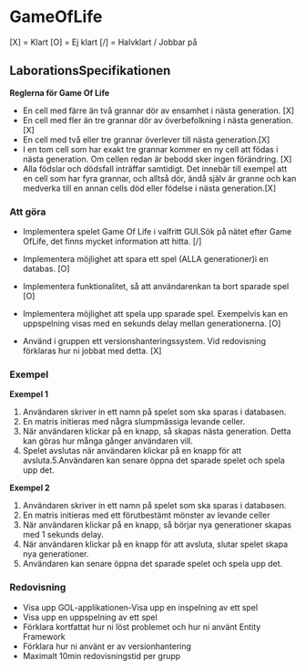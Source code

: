 # GameOfLife

[X] = Klart
[O] = Ej klart
[/] = Halvklart / Jobbar på


<h2>LaborationsSpecifikationen</h2>

<b>Reglerna för Game Of Life</b>
* En cell med färre än två grannar dör av ensamhet i nästa generation. [X]
* En cell med fler än tre grannar dör av överbefolkning i nästa generation. [X]
* En cell med två eller tre grannar överlever till nästa generation.[X]
* I en tom cell som har exakt tre grannar kommer en ny cell att födas i nästa generation. Om cellen redan är bebodd sker ingen förändring. [X]
* Alla födslar och dödsfall inträffar samtidigt. Det innebär till exempel att en cell som har fyra grannar, 
och alltså dör, ändå själv är granne och kan medverka till en annan cells död eller födelse i nästa generation.[X]

<h3> Att göra</h3>

* Implementera spelet Game Of Life i valfritt GUI.Sök på nätet efter Game OfLife, det finns mycket information att hitta. [/]

* Implementera möjlighet att spara ett spel (ALLA generationer)i en databas. [O]

* Implementera funktionalitet, så att användarenkan ta bort sparade spel [O]

* Implementera möjlighet att spela upp sparade spel. Exempelvis kan en uppspelning visas med en sekunds delay mellan generationerna. [O]

* Använd i gruppen ett versionshanteringssystem. Vid redovisning förklaras hur ni jobbat med detta. [X]


<h3>Exempel</h3>

<b>Exempel 1</b>

1. Användaren skriver in ett namn på spelet som ska sparas i databasen.
2. En matris initieras med några slumpmässiga levande celler.
3. När användaren klickar på en knapp, så skapas nästa generation. Detta kan göras hur många gånger användaren vill.
4. Spelet avslutas när användaren klickar på en knapp för att avsluta.5.Användaren kan senare öppna det sparade spelet och spela upp det.

<b>Exempel 2</b>

1. Användaren skriver in ett namn på spelet som ska sparas i databasen.
2. En matris initieras med ett förutbestämt mönster av levande celler
3. När användaren klickar på en knapp, så börjar nya generationer skapas med 1 sekunds delay.
4. När användaren klickar på en knapp för att avsluta, slutar spelet skapa nya generationer.
5. Användaren kan senare öppna det sparade spelet och spela upp det.

<h3>Redovisning</h3>

* Visa upp GOL-applikationen-Visa upp en inspelning av ett spel
* Visa upp en uppspelning av ett spel
* Förklara kortfattat hur ni löst problemet och hur ni använt Entity Framework
* Förklara hur ni använt er av versionhantering
* Maximalt 10min redovisningstid per grupp
